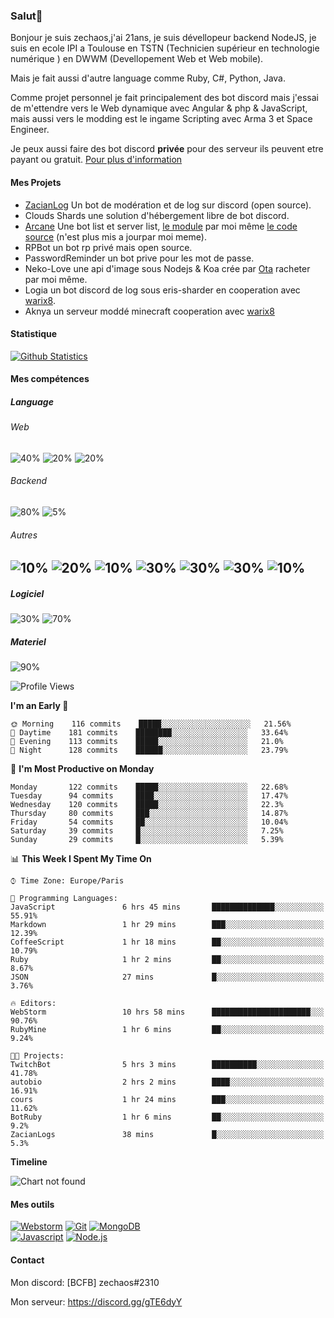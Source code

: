 ### Salut👋 

Bonjour je suis zechaos,j'ai 21ans, je suis dévellopeur backend NodeJS, je suis en ecole IPI a Toulouse en TSTN (Technicien supérieur en technologie numérique ) en DWWM (Devellopement Web et Web mobile).

Mais je fait aussi d'autre language comme Ruby, C#, Python, Java.

Comme projet personnel je fait principalement des bot discord mais j'essai de m'ettendre vers le Web dynamique avec Angular & php & JavaScript, mais aussi vers le modding est le ingame Scripting avec Arma 3 et Space Engineer.

Je peux aussi faire des bot discord **privée** pour des serveur ils peuvent etre payant ou gratuit. [Pour plus d'information](https://github.com/zechaos031/zechaos031/blob/master/info/CustomBot.md)

#### Mes Projets
  - [ZacianLog](https://github.com/zechaos031/ZacianLogs) Un bot de modération et de log sur discord (open source).
  - Clouds Shards une solution d'hébergement libre de bot discord.
  - [Arcane](https://arcane-center.xyz/) Une bot list et server list, [le module](https://www.npmjs.com/package/abcapi) par moi même [le code source](https://github.com/Arcane-Bot-Center/abcAPI) (n'est plus mis a jourpar moi meme).
  - RPBot un bot rp privé mais open source.
  - PasswordReminder un bot prive pour les mot de passe.
  - Neko-Love une api d'image sous Nodejs & Koa crée par [Ota](https://github.com/Steven-Debande) racheter par moi même.
  - Logia un bot discord de log sous eris-sharder en cooperation avec [warix8](https://github.com/warix8).
  - Aknya un serveur moddé minecraft cooperation avec [warix8](https://github.com/warix8)

#### Statistique


[![Github Statistics](https://github-readme-stats.vercel.app/api?username=zechaos031&theme=radical)](https://github.com/anuraghazra/github-readme-stats)


#### Mes compétences

##### Language
###### Web
![40%](https://progress-bar.dev/40?title=JavaScript) ![20%](https://progress-bar.dev/20?title=HTML) ![20%](https://progress-bar.dev/20?title=CSS)

###### Backend
![80%](https://progress-bar.dev/80?title=NodeJS) ![5%](https://progress-bar.dev/5?title=PHP) 




###### Autres
![10%](https://progress-bar.dev/10?title=Ruby) ![20%](https://progress-bar.dev/20?title=Python) ![10%](https://progress-bar.dev/10?title=C\#) ![30%](https://progress-bar.dev/30?title=TypeScript) ![30%](https://progress-bar.dev/30?title=Deno) ![30%](https://progress-bar.dev/30?title=CoffeeScript) ![10%](https://progress-bar.dev/10?title=Lua)
--

##### Logiciel

![30%](https://progress-bar.dev/30?title=Linux) ![70%](https://progress-bar.dev/70?title=Windows)

##### Materiel

![90%](https://progress-bar.dev/90?title=Hardware)


<!--START_SECTION:waka-->
![Profile Views](http://img.shields.io/badge/Profile%20Views-32-blue)

**I'm an Early 🐤** 

```text
🌞 Morning    116 commits    █████░░░░░░░░░░░░░░░░░░░░   21.56% 
🌆 Daytime    181 commits    ████████░░░░░░░░░░░░░░░░░   33.64% 
🌃 Evening    113 commits    █████░░░░░░░░░░░░░░░░░░░░   21.0% 
🌙 Night      128 commits    ██████░░░░░░░░░░░░░░░░░░░   23.79%

```
📅 **I'm Most Productive on Monday** 

```text
Monday       122 commits    █████░░░░░░░░░░░░░░░░░░░░   22.68% 
Tuesday      94 commits     ████░░░░░░░░░░░░░░░░░░░░░   17.47% 
Wednesday    120 commits    █████░░░░░░░░░░░░░░░░░░░░   22.3% 
Thursday     80 commits     ███░░░░░░░░░░░░░░░░░░░░░░   14.87% 
Friday       54 commits     ██░░░░░░░░░░░░░░░░░░░░░░░   10.04% 
Saturday     39 commits     █░░░░░░░░░░░░░░░░░░░░░░░░   7.25% 
Sunday       29 commits     █░░░░░░░░░░░░░░░░░░░░░░░░   5.39%

```


📊 **This Week I Spent My Time On** 

```text
⌚︎ Time Zone: Europe/Paris

💬 Programming Languages: 
JavaScript               6 hrs 45 mins       ██████████████░░░░░░░░░░░   55.91% 
Markdown                 1 hr 29 mins        ███░░░░░░░░░░░░░░░░░░░░░░   12.39% 
CoffeeScript             1 hr 18 mins        ██░░░░░░░░░░░░░░░░░░░░░░░   10.79% 
Ruby                     1 hr 2 mins         ██░░░░░░░░░░░░░░░░░░░░░░░   8.67% 
JSON                     27 mins             █░░░░░░░░░░░░░░░░░░░░░░░░   3.76%

🔥 Editors: 
WebStorm                 10 hrs 58 mins      ██████████████████████░░░   90.76% 
RubyMine                 1 hr 6 mins         ██░░░░░░░░░░░░░░░░░░░░░░░   9.24%

🐱‍💻 Projects: 
TwitchBot                5 hrs 3 mins        ██████████░░░░░░░░░░░░░░░   41.78% 
autobio                  2 hrs 2 mins        ████░░░░░░░░░░░░░░░░░░░░░   16.91% 
cours                    1 hr 24 mins        ███░░░░░░░░░░░░░░░░░░░░░░   11.62% 
BotRuby                  1 hr 6 mins         ██░░░░░░░░░░░░░░░░░░░░░░░   9.2% 
ZacianLogs               38 mins             █░░░░░░░░░░░░░░░░░░░░░░░░   5.3%

```

**Timeline**

![Chart not found](https://github.com/zechaos031/zechaos031/blob/master/charts/bar_graph.png) 


<!--END_SECTION:waka-->

#### Mes outils
[![Webstorm](https://img.shields.io/badge/Webstrom-007acc?style=for-the-badge&logo=JetBrains&logoColor=white)](https://www.jetbrains.com/)
[![Git](https://img.shields.io/badge/Git-f05032?style=for-the-badge&logo=git&logoColor=white)](https://git-scm.com/)
[![MongoDB](https://img.shields.io/badge/MongoDB-47a248?style=for-the-badge&logo=mongodb&logoColor=white)](https://www.mongodb.com/)    
[![Javascript](https://img.shields.io/badge/Javascript-f7df1e?style=for-the-badge&logo=javascript&logoColor=white)](https://developer.mozilla.org/en-US/docs/Web/JavaScript)
[![Node.js](https://img.shields.io/badge/Node.js-339933?style=for-the-badge&logo=node.js&logoColor=white)](https://nodejs.org/en/)

#### Contact
Mon discord: [BCFB] zechaos#2310

Mon serveur: https://discord.gg/gTE6dyY
